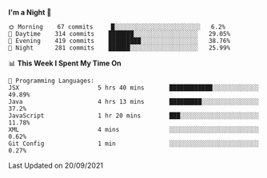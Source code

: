 <!--START_SECTION:waka-->
**I'm a Night 🦉** 

```text
🌞 Morning    67 commits     █░░░░░░░░░░░░░░░░░░░░░░░░   6.2% 
🌆 Daytime    314 commits    ███████░░░░░░░░░░░░░░░░░░   29.05% 
🌃 Evening    419 commits    █████████░░░░░░░░░░░░░░░░   38.76% 
🌙 Night      281 commits    ██████░░░░░░░░░░░░░░░░░░░   25.99%

```


📊 **This Week I Spent My Time On** 

```text
💬 Programming Languages: 
JSX                      5 hrs 40 mins       ████████████░░░░░░░░░░░░░   49.89% 
Java                     4 hrs 13 mins       █████████░░░░░░░░░░░░░░░░   37.2% 
JavaScript               1 hr 20 mins        ███░░░░░░░░░░░░░░░░░░░░░░   11.78% 
XML                      4 mins              ░░░░░░░░░░░░░░░░░░░░░░░░░   0.62% 
Git Config               1 min               ░░░░░░░░░░░░░░░░░░░░░░░░░   0.27%

```


 Last Updated on 20/09/2021
<!--END_SECTION:waka-->
